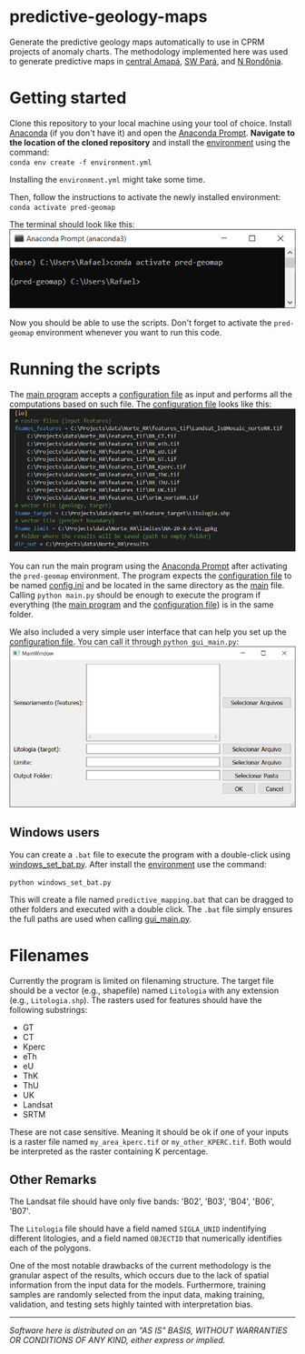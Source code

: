 # predictive-geology-maps
Generate the predictive geology maps automatically to use in CPRM projects of anomaly charts. The methodology implemented here was used to generate predictive maps in [central Amapá](https://rigeo.cprm.gov.br/handle/doc/22542), [SW Pará](https://rigeo.cprm.gov.br/handle/doc/22541), and [N Rondônia](https://rigeo.cprm.gov.br/handle/doc/22531).

# Getting started
Clone this repository to your local machine using your tool of choice. Install [Anaconda](https://www.anaconda.com/) (if you don't have it) and open the [Anaconda Prompt](https://docs.anaconda.com/anaconda/user-guide/getting-started/). **Navigate to the location of the cloned repository** and install the [environment](environment.yml) using the command:  
`conda env create -f environment.yml`

Installing the `environment.yml` might take some time. 

Then, follow the instructions to activate the newly installed environment:  
`conda activate pred-geomap`

The terminal should look like this:  
![Terminal example](./resources/prompt_env.PNG)

Now you should be able to use the scripts. Don't forget to activate the `pred-geomap` environment whenever you want to run this code.  

# Running the scripts
The [main program](main.py) accepts a [configuration file](config.ini) as input and performs all the computations based on such file. The [configuration file](config.ini) looks like this:  
![config.ini file](./resources/config_example.PNG)

You can run the main program using the [Anaconda Prompt](https://docs.anaconda.com/anaconda/user-guide/getting-started/) after activating the `pred-geomap` environment. The program expects the [configuration file](config.ini) to be named [config.ini](config.ini) and be located in the same directory as the [main](main.py) file. Calling `python main.py` should be enough to execute the program if everything (the [main program](main.py) and the [configuration file](config.ini)) is in the same folder.  

We also included a very simple user interface that can help you set up the [configuration file](config.ini). You can call it through `python gui_main.py`:  
![Calling main.py example](./resources/calling_gui.PNG)

## Windows users
You can create a `.bat` file to execute the program with a double-click using [windows_set_bat.py](windows_set_bat.py). After install the [environment](environment.yml) use the command:  

`python windows_set_bat.py`  

This will create a file named `predictive_mapping.bat` that can be dragged to other folders and executed with a double click. The `.bat` file simply ensures the full paths are used when calling [gui_main.py](gui_main.py). 

# Filenames
Currently the program is limited on filenaming structure. The target file should be a vector (e.g., shapefile) named `Litologia` with any extension (e.g., `Litologia.shp`). The rasters used for features should have the following substrings:
* GT
* CT
* Kperc
* eTh
* eU
* ThK
* ThU
* UK
* Landsat
* SRTM

These are not case sensitive. Meaning it should be ok if one of your inputs is a raster file named `my_area_kperc.tif` or `my_other_KPERC.tif`. Both would be interpreted as the raster containing K percentage. 

## Other Remarks
The Landsat file should have only five bands: 'B02', 'B03', 'B04', 'B06', 'B07'.

The `Litologia` file should have a field named `SIGLA_UNID` indentifying different litologies, and a field named `OBJECTID` that numerically identifies each of the polygons. 

One of the most notable drawbacks of the current methodology is the granular aspect of the results, which occurs due to the lack of spatial information from the input data for the models. Furthermore, training samples are randomly selected from the input data, making training, validation, and testing sets highly tainted with interpretation bias.

*******************************************************************************************************************  

*Software here is distributed on an "AS IS" BASIS, WITHOUT WARRANTIES OR CONDITIONS OF ANY KIND, either express or implied.*

